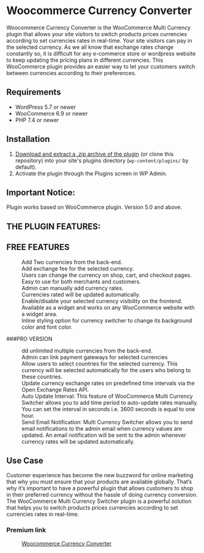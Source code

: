 # Woocommerce Currency Converter

Woocommerce Currency Converter is the WooCommerce Multi Currency plugin that allows your site visitors to switch products prices currencies according to set currencies rates in real-time. Your site visitors can pay in the selected currency. As we all know that exchange rates change constantly so, it is difficult for any e-commerce store or wordpress website to keep updating the pricing plans in different currencies. This WooCommerce plugin provides an easier way to let your customers switch between currencies according to their preferences.

## Requirements

* WordPress 5.7 or newer
* WooCommerce 6.9 or newer
* PHP 7.4 or newer

## Installation

1. [Download and extract a .zip archive of the plugin](https://downloads.wordpress.org/plugin/wc-multi-currency-switcher.zip) (or clone this repository) into your site's plugins directory (`wp-content/plugins/` by default).
2. Activate the plugin through the Plugins screen in WP Admin.

## Important Notice:

Plugin works based on WooCommerce plugin. Version 5.0 and above.

## THE PLUGIN FEATURES:

## FREE FEATURES

<dl>
    <dd>Add Two currencies from the back-end.</dd>
    <dd>Add exchange fee for the selected currency.</dd>
    <dd>Users can change the currency on shop, cart, and checkout pages.</dd>
    <dd>Easy to use for both merchants and customers.</dd>
    <dd>Admin can manually add currency rates.</dd>
    <dd>Currencies rated will be updated automatically.</dd>
    <dd>Enable/disable your selected currency visibility on the frontend.</dd>
    <dd>Available as a widget and works on any WooCommerce website with a widget area.</dd>
    <dd>Inline styling option for currency switcher to change its background color and font color.</dd>
</dl> 

###PRO VERSION
<dl>
    <dd>dd unlimited multiple currencies from the back-end.</dd> 
    <dd>Admin can link payment gateways for selected currencies</dd>
    <dd>Allow users to select countries for the selected currency. This currency will be selected automatically for the users who belong to these countries.</dd>
    <dd>Update currency exchange rates on predefined time intervals via the Open Exchange Rates API.</dd>
    <dd>Auto Update Interval: This feature of WooCommerce Multi Currency Switcher allows you to add time period to auto-update rates manually. You can set the interval in seconds i.e. 3600 seconds is equal to one hour.</dd>
    <dd>Send Email Notification: Multi Currency Switcher allows you to send email notifications to the admin email when currency values are updated. An email notification will be sent to the admin whenever currency rates will be updated automatically.</dd>
</dl>

## Use Case
Customer experience has become the new buzzword for online marketing that why you must ensure that your products are available globally. That’s why it’s important to have a powerful plugin that allows customers to shop in their preferred currency without the hassle of doing currency conversion. The WooCommerce Multi Currency Switcher plugin is a powerful solution that helps you to switch products prices currencies according to set currencies rates in real-time.

### Premium link
<dl>
    <dd><a href="https://codecanyon.net/item/advance-woocommerce-multi-currency-switcher/29504917">Woocommerce Currency Converter</a></dd>
</dl>
